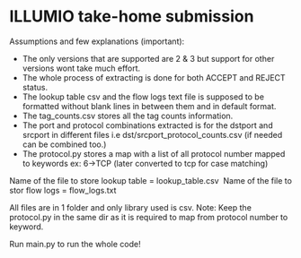 # ILLUMIO take-home submission

Assumptions and few explanations (important):

- The only versions that are supported are 2 & 3 but support for other versions wont take much effort.&nbsp;
- The whole process of extracting is done for both ACCEPT and REJECT status.&nbsp;
- The lookup table csv and the flow logs text file is supposed to be formatted without blank lines in between them and in default format.&nbsp;
- The tag_counts.csv stores all the tag counts information.&nbsp;
- The port and protocol combinations extracted is for the dstport and srcport in different files i.e dst/srcport_protocol_counts.csv (if needed can be combined too.)&nbsp;
- The protocol.py stores a map with a list of all protocol number mapped to keywords ex: 6->TCP (later converted to tcp for case matching)&nbsp;

Name of the file to store lookup table = lookup_table.csv&nbsp;
Name of the file to stor flow logs = flow_logs.txt&nbsp;

All files are in 1 folder and only library used is csv. Note: Keep the protocol.py in the same dir as it is required to map from protocol number to keyword.&nbsp;

Run main.py to run the whole code!&nbsp;
